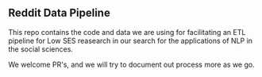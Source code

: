 ## Reddit Data Pipeline
This repo contains the code and data we are using for facilitating an ETL pipeline for Low SES reasearch in our search for the applications of NLP in the social sciences. 

We welcome PR's, and we will try to document out process more as we go.
